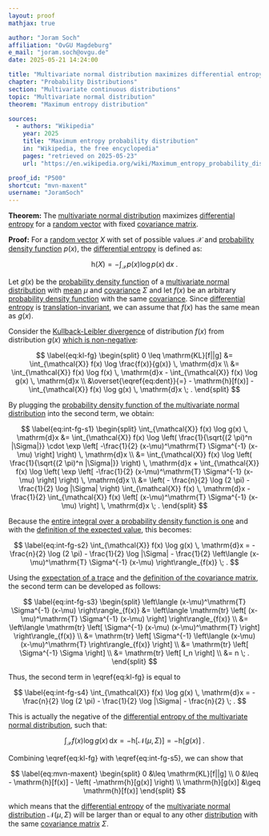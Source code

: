 ```yaml
---
layout: proof
mathjax: true

author: "Joram Soch"
affiliation: "OvGU Magdeburg"
e_mail: "joram.soch@ovgu.de"
date: 2025-05-21 14:24:00

title: "Multivariate normal distribution maximizes differential entropy for fixed covariance"
chapter: "Probability Distributions"
section: "Multivariate continuous distributions"
topic: "Multivariate normal distribution"
theorem: "Maximum entropy distribution"

sources:
  - authors: "Wikipedia"
    year: 2025
    title: "Maximum entropy probability distribution"
    in: "Wikipedia, the free encyclopedia"
    pages: "retrieved on 2025-05-23"
    url: "https://en.wikipedia.org/wiki/Maximum_entropy_probability_distribution#Other_examples"

proof_id: "P500"
shortcut: "mvn-maxent"
username: "JoramSoch"
---
```



**Theorem:** The [multivariate normal distribution](/D/mvn) maximizes [differential entropy](/D/dent) for a [random vector](/D/rvec) with fixed [covariance matrix](/D/covmat).


**Proof:** For a [random vector](/D/rvar) $X$ with set of possible values $\mathcal{X}$ and [probability density function](/D/pdf) $p(x)$, the [differential entropy](/D/dent) is defined as:

$$ \label{eq:dent}
\mathrm{h}(X) = - \int_{\mathcal{X}} p(x) \log p(x) \, \mathrm{d}x \; .
$$

Let $g(x)$ be the [probability density function](/D/pdf) of a [multivariate normal distribution](/D/norm) with [mean](/D/mean) $\mu$ and [covariance](/D/covmat) $\Sigma$ and let $f(x)$ be an arbitrary [probability density function](/D/pdf) with the same [covariance](/D/covmat). Since [differential entropy](/D/dent) is [translation-invariant](/P/dent-inv), we can assume that $f(x)$ has the same mean as $g(x)$.

Consider the [Kullback-Leibler divergence](/D/kl) of distribution $f(x)$ from distribution $g(x)$ [which is non-negative](/P/kl-nonneg):

$$ \label{eq:kl-fg}
\begin{split}
0 \leq \mathrm{KL}[f||g] &= \int_{\mathcal{X}} f(x) \log \frac{f(x)}{g(x)} \, \mathrm{d}x \\
&= \int_{\mathcal{X}} f(x) \log f(x) \, \mathrm{d}x - \int_{\mathcal{X}} f(x) \log g(x) \, \mathrm{d}x \\
&\overset{\eqref{eq:dent}}{=} - \mathrm{h}[f(x)] - \int_{\mathcal{X}} f(x) \log g(x) \, \mathrm{d}x \; .
\end{split}
$$

By plugging the [probability density function of the multivariate normal distribution](/P/mvn-pdf) into the second term, we obtain:

$$ \label{eq:int-fg-s1}
\begin{split}
\int_{\mathcal{X}} f(x) \log g(x) \, \mathrm{d}x &= \int_{\mathcal{X}} f(x) \log \left( \frac{1}{\sqrt{(2 \pi)^n |\Sigma|}} \cdot \exp \left[ -\frac{1}{2} (x-\mu)^\mathrm{T} \Sigma^{-1} (x-\mu) \right] \right) \, \mathrm{d}x \\
&= \int_{\mathcal{X}} f(x) \log \left( \frac{1}{\sqrt{(2 \pi)^n |\Sigma|}} \right) \, \mathrm{d}x + \int_{\mathcal{X}} f(x) \log \left( \exp \left[ -\frac{1}{2} (x-\mu)^\mathrm{T} \Sigma^{-1} (x-\mu) \right] \right) \, \mathrm{d}x \\
&= \left( - \frac{n}{2} \log (2 \pi) - \frac{1}{2} \log |\Sigma| \right) \int_{\mathcal{X}} f(x) \, \mathrm{d}x - \frac{1}{2} \int_{\mathcal{X}} f(x) \left[ (x-\mu)^\mathrm{T} \Sigma^{-1} (x-\mu) \right] \, \mathrm{d}x \; .
\end{split}
$$

Because the [entire integral over a probability density function is one](/D/pdf) and with the [definition of the expected value](/D/mean), this becomes:

$$ \label{eq:int-fg-s2}
\int_{\mathcal{X}} f(x) \log g(x) \, \mathrm{d}x = - \frac{n}{2} \log (2 \pi) - \frac{1}{2} \log |\Sigma| - \frac{1}{2} \left\langle (x-\mu)^\mathrm{T} \Sigma^{-1} (x-\mu) \right\rangle_{f(x)} \; .
$$

Using the [expectation of a trace](/D/mean-tr) and the [definition of the covariance matrix](/D/covmat), the second term can be developed as follows:

$$ \label{eq:int-fg-s3}
\begin{split}
   \left\langle (x-\mu)^\mathrm{T} \Sigma^{-1} (x-\mu) \right\rangle_{f(x)}
&= \left\langle \mathrm{tr} \left[ (x-\mu)^\mathrm{T} \Sigma^{-1} (x-\mu) \right] \right\rangle_{f(x)} \\
&= \left\langle \mathrm{tr} \left[ \Sigma^{-1} (x-\mu) (x-\mu)^\mathrm{T} \right] \right\rangle_{f(x)} \\
&= \mathrm{tr} \left[ \Sigma^{-1} \left\langle (x-\mu) (x-\mu)^\mathrm{T} \right\rangle_{f(x)} \right] \\
&= \mathrm{tr} \left[ \Sigma^{-1} \Sigma \right] \\
&= \mathrm{tr} \left[ I_n \right] \\
&= n \; .
\end{split}
$$

Thus, the second term in \eqref{eq:kl-fg} is equal to

$$ \label{eq:int-fg-s4}
\int_{\mathcal{X}} f(x) \log g(x) \, \mathrm{d}x = - \frac{n}{2} \log (2 \pi) - \frac{1}{2} \log |\Sigma| - \frac{n}{2} \; .
$$

This is actually the negative of the [differential entropy of the multivariate normal distribution](/P/norm-dent), such that:

$$ \label{eq:int-fg-s5}
\int_{\mathcal{X}} f(x) \log g(x) \, \mathrm{d}x = -\mathrm{h}[\mathcal{N}(\mu,\Sigma)] = -\mathrm{h}[g(x)] \; .
$$

Combining \eqref{eq:kl-fg} with \eqref{eq:int-fg-s5}, we can show that

$$ \label{eq:mvn-maxent}
\begin{split}
               0 &\leq \mathrm{KL}[f||g] \\
               0 &\leq - \mathrm{h}[f(x)] - \left( -\mathrm{h}[g(x)] \right) \\
\mathrm{h}[g(x)] &\geq \mathrm{h}[f(x)]
\end{split}
$$

which means that the [differential entropy](/D/dent) of the [multivariate normal distribution](/D/mvn) $\mathcal{N}(\mu, \Sigma)$ will be larger than or equal to any other [distribution](/D/dist) with the same [covariance matrix](/D/covmat) $\Sigma$.